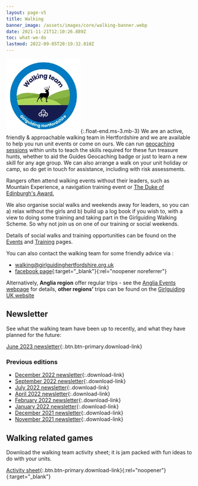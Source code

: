 ```yaml
---
layout: page-v5
title: Walking
banner_image: /assets/images/core/walking-banner.webp
date: 2021-11-21T12:10:26.889Z
toc: what-we-do
lastmod: 2022-09-05T20:19:32.010Z
---
```

![Walking team logo](/assets/images/2023/06/walking-team-badge.webp){:.float-end.ms-3.mb-3}
We are an active, friendly & approachable walking team in Hertfordshire and we are available to help you run unit events or come on ours. We can run [geocaching sessions](/news/geocaching/) within units to teach the skills required for these fun treasure hunts, whether to aid the Guides Geocaching badge or just to learn a new skill for any age group. We can also arrange a walk on your unit holiday or camp, so do get in touch for assistance, including with risk assessments.

Rangers often attend walking events without their leaders, such as Mountain Experience, a navigation training event or [The Duke of Edinburgh's Award.](/youth-opportunities/dofe/)

We also organise social walks and weekends away for leaders, so you can a) relax without the girls and b) build up a log book if you wish to, with a view to doing some training and taking part in the Girlguiding Walking Scheme. So why not join us on one of our training or social weekends.  

Details of social walks and training opportunities can be found on the [Events](/events/) and [Training](/training/) pages.

You can also contact the walking team for some friendly advice via :

- <i class="fa fa-envelope"></i> <walking@girlguidinghertfordshire.org.uk>
- <i class="fa fa-facebook-official"></i> [facebook page](https://www.facebook.com/hertsguideswalkingteam){:target="_blank"}{:rel="noopener noreferrer"}

Alternatively, **Anglia region** offer regular trips - see the [Anglia Events webpage](https://www.girlguiding-anglia.org.uk/events) for details, **other regions&rsquo;** trips can be found on the [Girlguiding UK website](https://www.girlguiding.org.uk/making-guiding-happen/learning-and-development/leading-outdoor-adventures/walking-scheme/)

## Newsletter

See what the walking team have been up to recently, and what they have planned for the future:

[June 2023 newsletter](/assets/docs/2023/2023-06-walking-newsletter.pdf){:.btn.btn-primary.download-link}

### Previous editions

- [December 2022 newsletter](/assets/docs/2022/walking-team-dec-2022-newsletter.pdf){:.download-link}
- [September 2022 newsletter](/assets/docs/2022/walking-team-sept-2022-newsletter.pdf){:.download-link}
- [July 2022 newsletter](/assets/docs/2022/walking-team-july-2022-newsletter.pdf){:.download-link}
- [April 2022 newsletter](/assets/docs/2022/walking-team-april-2022-newsletter.pdf){:.download-link}
- [February 2022 newsletter](/assets/docs/2022/walking-team-feb-2022-newsletter.docx){:.download-link}
- [January 2022 newsletter](/assets/docs/2022/walking-team-jan-2022-newsletter.docx){:.download-link}
- [December 2021 newsletter](/assets/docs/walking-team-december-2021-newsletter.docx){:.download-link}
- [November 2021 newsletter](/assets/docs/walking-team-november-2021-newsletter.docx){:.download-link}

## Walking related games

Download the walking team activity sheet; it is jam packed with fun ideas to do with your units.

[Activity sheet](/assets/docs/2023/walking-team-activity-sheet.pdf){:.btn.btn-primary.download-link}{:rel="noopener"}{:target="_blank"}
